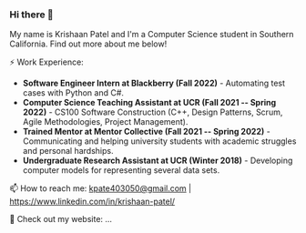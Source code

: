 ### Hi there 👋

My name is Krishaan Patel and I'm a Computer Science student in Southern California. Find out more about me below!

⚡ Work Experience:
- **Software Engineer Intern at Blackberry (Fall 2022)** - Automating test cases with Python and C#.
- **Computer Science Teaching Assistant at UCR (Fall 2021 -- Spring 2022)** - CS100 Software Construction (C++, Design Patterns, Scrum, Agile Methodologies, Project Management).
- **Trained Mentor at Mentor Collective (Fall 2021 -- Spring 2022)** - Communicating and helping university students with academic struggles and personal hardships.
- **Undergraduate Research Assistant at UCR (Winter 2018)** - Developing computer models for representing several data sets.


📫 How to reach me: kpate403050@gmail.com | https://www.linkedin.com/in/krishaan-patel/

💬 Check out my website: ...

